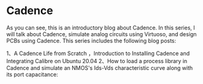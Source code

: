 # Cadence
As you can see, this is an introductory blog about Cadence.
In this series, I will talk about Cadence, simulate analog circuits using Virtuoso, and design PCBs using Cadence.
This series includes the following blog posts:

1、A Cadence Life from Scratch ，Introduction to Installing Cadence and Integrating Calibre on Ubuntu 20.04
2、How to load a process library in Cadence and simulate an NMOS's Ids-Vds characteristic curve along with its port capacitance:
